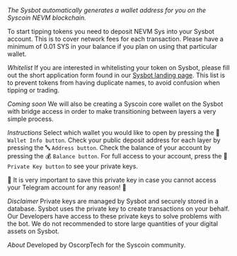 *The Sysbot automatically generates a wallet address for you on the Syscoin NEVM blockchain.*

To start tipping tokens you need to deposit NEVM Sys into your Sysbot account. This is to cover network fees for each transaction. Please have a minimum of 0.01 SYS in your balance if you plan on using that particular wallet.

*Whitelist*
If you are interested in whitelisting your token on Sysbot, please fill out the short application form found in our [Sysbot landing page](https://sysbot.io). This list is to prevent tokens from having duplicate names, to avoid confusion when tipping or trading.

*Coming soon*
We will also be creating a Syscoin core wallet on the Sysbot with bridge access in order to make transitioning between layers a very simple process.

*Instructions*
Select which wallet you would like to open by pressing the 🏦 `Wallet Info button`.
Check your public deposit address for each layer by pressing the 🔤 `Address button`.
Check the balance of your account by pressing the 💰 `Balance button`.
For full access to your account, press the 🔑 `Private Key button` to see your private keys.

🚨 It is very important to save this private key in case you cannot access your Telegram account for any reason! 🚨

*Disclaimer*
Private keys are managed by Sysbot and securely stored in a database. Sysbot uses the private key to create transactions on your behalf.
Our Developers have access to these private keys to solve problems with the bot. We do not recommended to store large quantities of your digital assets on Sysbot.

*About*
Developed by OscorpTech for the Syscoin community.